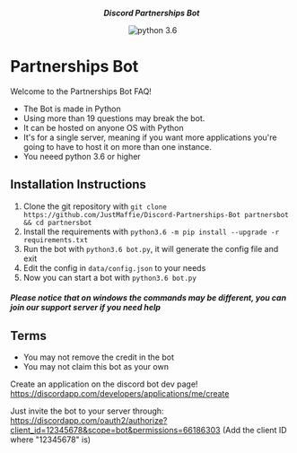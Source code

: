 <div align="center">
        <p><i><b>Discord Partnerships Bot</b></i></p>
	<p> 
		<a href="https://discord.gg/hYtBNYM"><img src="https://discordapp.com/api/guilds/371635725671596033/embed.png" alt="" /></a>
		<img src="https://img.shields.io/badge/python-3.6-brightgreen.svg" alt="python 3.6" />
	</p>
</div> 



# Partnerships Bot
Welcome to the Partnerships Bot FAQ!
 
* The Bot is made in Python
* Using more than 19 questions may break the bot.
* It can be hosted on anyone OS with Python
* It's for a single server, meaning if you want more applications you're going to have to host it on more than one instance.
* You neeed python 3.6 or higher
 
## Installation Instructions
1) Clone the git repository with `git clone https://github.com/JustMaffie/Discord-Partnerships-Bot partnersbot && cd partnersbot`
2) Install the requirements with `python3.6 -m pip install --upgrade -r requirements.txt`
3) Run the bot with `python3.6 bot.py`, it will generate the config file and exit
4) Edit the config in `data/config.json` to your needs
5) Now you can start a bot with `python3.6 bot.py`

##### Please notice that on windows the commands may be different, you can join our support server if you need help


## Terms
* You may not remove the credit in the bot
* You may not claim this bot as your own
 
Create an application on the discord bot dev page!
https://discordapp.com/developers/applications/me/create
 
Just invite the bot to your server through:
https://discordapp.com/oauth2/authorize?client_id=12345678&scope=bot&permissions=66186303
(Add the client ID where "12345678" is)
